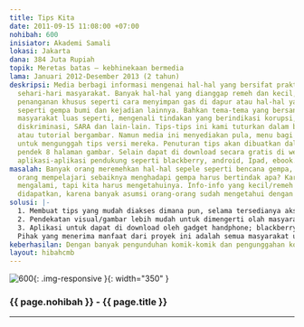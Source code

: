 ```yaml
---
title: Tips Kita
date: 2011-09-15 11:08:00 +07:00
nohibah: 600
inisiator: Akademi Samali
lokasi: Jakarta
dana: 384 Juta Rupiah
topik: Meretas batas – kebhinekaan bermedia
lama: Januari 2012-Desember 2013 (2 tahun)
deskripsi: Media berbagi informasi mengenai hal-hal yang bersifat praktis dalam kehidupan
  sehari-hari masyarakat. Banyak hal-hal yang dianggap remeh dan kecil, namun memerlukan
  penanganan khusus seperti cara menyimpan gas di dapur atau hal-hal yang tidak terduga
  seperti gempa bumi dan kejadian lainnya. Bahkan tema-tema yang bersangkutan dengan
  masyarakat luas seperti, mengenali tindakan yang berindikasi korupsi, politik uang,
  diskriminasi, SARA dan lain-lain. Tips-tips ini kami tuturkan dalam bentuk komik
  atau tutorial bergambar. Namun media ini menyediakan pula, menu bagi masyarakat
  untuk mengunggah tips versi mereka. Penuturan tips akan dibuatkan dalam bentuk komik
  pendek 8 halaman gambar. Selain dapat di download secara gratis di websitenya, terdapat
  aplikasi-aplikasi pendukung seperti blackberry, android, Ipad, ebook.
masalah: Banyak orang meremehkan hal-hal sepele seperti bencana gempa, tidak banyak
  orang mempelajari sebaiknya menghadapi gempa harus bertindak apa? Karena tidak pernah
  mengalami, tapi kita harus mengetahuinya. Info-info yang kecil/remeh sulit didapatkan
  didapatkan, karena banyak asumsi orang-orang sudah mengetahui dengan sendirinya.
solusi: |-
  1. Membuat tips yang mudah diakses dimana pun, selama tersedianya akses internet
  2. Pendekatan visual/gambar lebih mudah untuk dimengerti olah masyarakat.
  3. Aplikasi untuk dapat di download oleh gadget handphone; blackberry, android, ipad dan lain-lain.
  Pihak yang menerima manfaat dari proyek ini adalah semua masyarakat umum yang tinggal di Indonesia.
keberhasilan: Dengan banyak pengunduhan komik-komik dan pengunggahan komik ke website
layout: hibahcmb
---
```


![600](/static/img/hibahcmb/600.png){: .img-responsive }{: width="350" }

### {{ page.nohibah }} - {{ page.title }}

---
